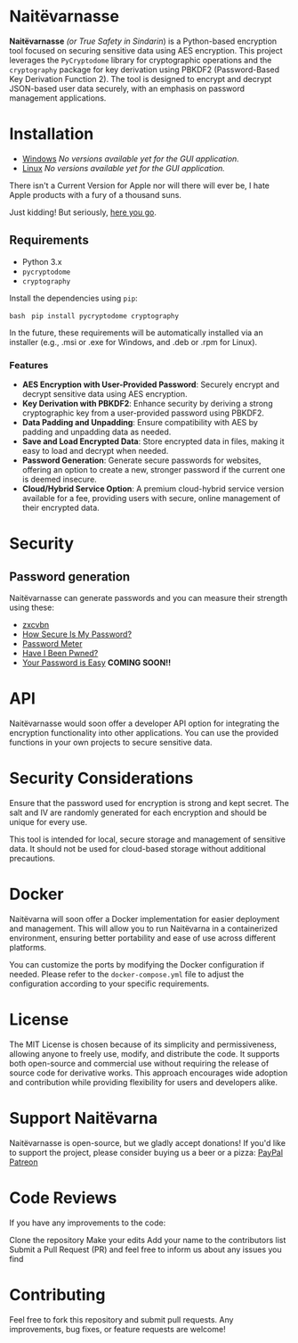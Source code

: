 # Naitëvarnasse


**Naitëvarnasse** *(or True Safety in Sindarin*) is a Python-based encryption tool focused on securing sensitive data using AES encryption. This project leverages the `PyCryptodome` library for cryptographic operations and the `cryptography` package for key derivation using PBKDF2 (Password-Based Key Derivation Function 2). The tool is designed to encrypt and decrypt JSON-based user data securely, with an emphasis on password management applications.


# Installation

- [Windows](null) *No versions available yet for the GUI application.*
- [Linux](null) *No versions available yet for the GUI application.*

There isn't a Current Version for Apple nor will there will ever be, I hate Apple products with a fury of a thousand suns.

Just kidding! But seriously, [here you go](https://youtu.be/dQw4w9WgXcQ?si=qKYZFide42rUtwAM).


## Requirements

- Python 3.x
- `pycryptodome`
- `cryptography`

Install the dependencies using `pip`:

```bash```
``` pip install pycryptodome cryptography```

In the future, these requirements will be automatically installed via an installer (e.g., .msi or .exe for Windows, and .deb or .rpm for Linux).


### Features

- **AES Encryption with User-Provided Password**: Securely encrypt and decrypt sensitive data using AES encryption.
- **Key Derivation with PBKDF2**: Enhance security by deriving a strong cryptographic key from a user-provided password using PBKDF2.
- **Data Padding and Unpadding**: Ensure compatibility with AES by padding and unpadding data as needed.
- **Save and Load Encrypted Data**: Store encrypted data in files, making it easy to load and decrypt when needed.
- **Password Generation**: Generate secure passwords for websites, offering an option to create a new, stronger password if the current one is deemed insecure.
- **Cloud/Hybrid Service Option**: A premium cloud-hybrid service version available for a fee, providing users with secure, online management of their encrypted data.


# Security

## Password generation

Naitëvarnasse can generate passwords and you can measure their strength using these:
- [zxcvbn](https://github.com/dropbox/zxcvbn)
- [How Secure Is My Password?](https://howsecureismypassword.net/)
- [Password Meter](https://www.passwordmeter.com/)
- [Have I Been Pwned?](https://haveibeenpwned.com/Passwords)
- [Your Password is Easy](https://yourpasswordiseasy.com) **COMING SOON!!**


# API

Naitëvarnasse would soon offer a developer API option for integrating the encryption functionality into other applications. You can use the provided functions in your own projects to secure sensitive data.


# Security Considerations

Ensure that the password used for encryption is strong and kept secret.
The salt and IV are randomly generated for each encryption and should be unique for every use.

This tool is intended for local, secure storage and management of sensitive data. It should not be used for cloud-based storage without additional precautions.


# Docker

Naitëvarna will soon offer a Docker implementation for easier deployment and management. This will allow you to run Naitëvarna in a containerized environment, ensuring better portability and ease of use across different platforms.

You can customize the ports by modifying the Docker configuration if needed. Please refer to the `docker-compose.yml` file to adjust the configuration according to your specific requirements.


# License

The MIT License is chosen because of its simplicity and permissiveness, allowing anyone to freely use, modify, and distribute the code. It supports both open-source and commercial use without requiring the release of source code for derivative works. This approach encourages wide adoption and contribution while providing flexibility for users and developers alike.


# Support Naitëvarna

Naitëvarnasse is open-source, but we gladly accept donations! If you'd like to support the project, please consider buying us a beer or a pizza:
[PayPal](https://paypal.com)
[Patreon](https://patreon.com)


# Code Reviews

If you have any improvements to the code:

Clone the repository
Make your edits
Add your name to the contributors list
Submit a Pull Request (PR) and feel free to inform us about any issues you find


# Contributing

Feel free to fork this repository and submit pull requests. Any improvements, bug fixes, or feature requests are welcome!


